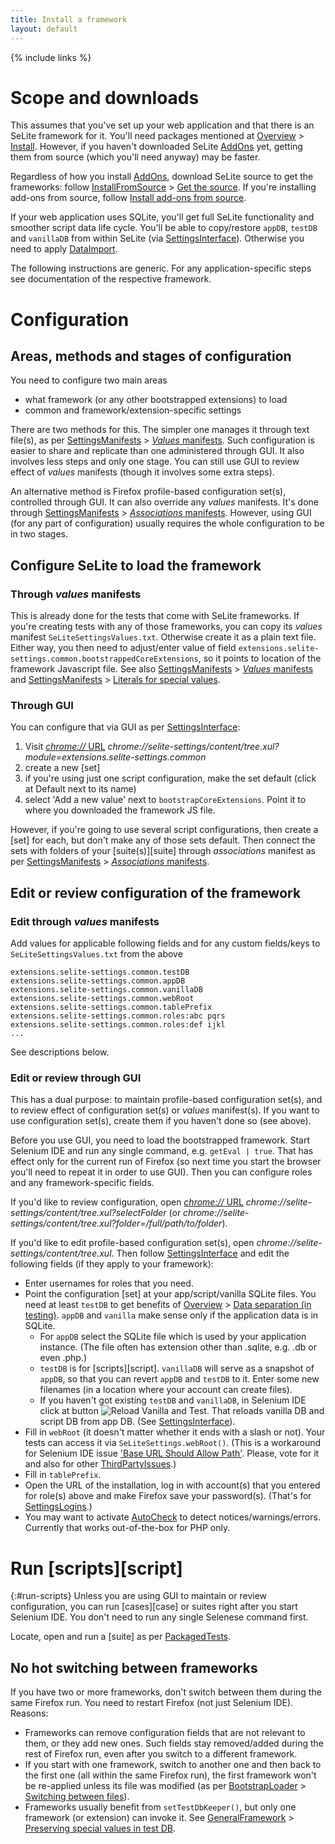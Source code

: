 ```yaml
---
title: Install a framework
layout: default
---
```

{% include links %}

# Scope and downloads #
This assumes that you've set up your web application and that there is an SeLite framework for it. You'll need packages mentioned at [Overview](./) > [Install](./#install). However, if you haven't downloaded SeLite [AddOns](AddOns) yet, getting them from source (which you'll need anyway) may be faster.

Regardless of how you install [AddOns](AddOns), download SeLite source to get the frameworks: follow [InstallFromSource](InstallFromSource) > [Get the source](InstallFromSource#get-the-source). If you're installing add-ons from source, follow [Install add-ons from source](InstallFromSource#install-add-ons-from-source).

If your web application uses SQLite, you'll get full SeLite functionality and smoother script data life cycle. You'll be able to copy/restore `appDB`, `testDB` and `vanillaDB` from within SeLite (via [SettingsInterface](SettingsInterface)). Otherwise you need to apply [DataImport](DataImport).

The following instructions are generic. For any application-specific steps see documentation of the respective framework.

# Configuration #

## Areas, methods and stages of configuration ##
You need to configure two main areas

  * what framework (or any other bootstrapped extensions) to load
  * common and framework/extension-specific settings

There are two methods for this. The simpler one manages it through text file(s), as per [SettingsManifests](SettingsManifests) > [_Values_ manifests](SettingsManifests#values-manifests). Such configuration is easier to share and replicate than one administered through GUI. It also involves less steps and only one stage. You can still use GUI to review effect of _values_ manifests (though it involves some extra steps).

An alternative method is Firefox profile-based configuration set(s), controlled through GUI. It can also override any _values_ manifests. It's done through [SettingsManifests](SettingsManifests) > [_Associations_ manifests](SettingsManifests#associations-manifests). However, using GUI (for any part of configuration) usually requires the whole configuration to be in two stages.

## Configure SeLite to load the framework ##

### Through _values_ manifests ###
This is already done for the tests that come with SeLite frameworks. If you're creating tests with any of those frameworks, you can copy its _values_ manifest `SeLiteSettingsValues.txt`. Otherwise create it as a plain text file. Either way, you then need to adjust/enter value of field `extensions.selite-settings.common.bootstrappedCoreExtensions`, so it points to location of the framework Javascript file. See also [SettingsManifests](SettingsManifests) > [_Values_ manifests](SettingsManifests#values-manifests) and [SettingsManifests](SettingsManifests) > [Literals for special values](SettingsManifests#literals-for-special-values).

### Through GUI ###
<!-- @TODO eliminate or Move to SettingsInterface? -->
You can configure that via GUI as per [SettingsInterface](SettingsInterface):

  1. Visit [_chrome://_ URL](AboutDocumentation#firefox-chrome-urls-for-documentation-and-gui) _chrome://selite-settings/content/tree.xul?module=extensions.selite-settings.common_
  2. create a new [set]
  3. if you're using just one script configuration, make the set default (click at Default next to its name)
  4. select 'Add a new value' next to `bootstrapCoreExtensions`. Point it to where you downloaded the framework JS file.

However, if you're going to use several script configurations, then create a [set] for each, but don't make any of those sets default. Then connect the sets with folders of your [suite(s)][suite] through _associations_ manifest as per [SettingsManifests](SettingsManifests) > [_Associations_ manifests](SettingsManifests#associations-manifests).

## Edit or review configuration of the framework ##

### Edit through _values_ manifests ###
Add values for applicable following fields and for any custom fields/keys to `SeLiteSettingsValues.txt` from the above

```
extensions.selite-settings.common.testDB
extensions.selite-settings.common.appDB
extensions.selite-settings.common.vanillaDB
extensions.selite-settings.common.webRoot
extensions.selite-settings.common.tablePrefix
extensions.selite-settings.common.roles:abc pqrs
extensions.selite-settings.common.roles:def ijkl
...
```
See descriptions below.

### Edit or review through GUI ###
This has a dual purpose: to maintain profile-based configuration set(s), and to review effect of configuration set(s) or _values_ manifest(s). If you want to use configuration set(s), create them if you haven't done so (see above).

Before you use GUI, you need to load the bootstrapped framework. Start Selenium IDE and run any single command, e.g. `getEval | true`. That has effect only for the current run of Firefox (so next time you start the browser you'll need to repeat it in order to use GUI). Then you can configure roles and any framework-specific fields.

If you'd like to review configuration, open [_chrome://_ URL](AboutDocumentation#firefox-chrome-urls-for-documentation-and-gui) _chrome://selite-settings/content/tree.xul?selectFolder_ (or _chrome://selite-settings/content/tree.xul?folder=/full/path/to/folder_).

If you'd like to edit profile-based configuration set(s), open _chrome://selite-settings/content/tree.xul_. Then follow [SettingsInterface](SettingsInterface) and edit the following fields (if they apply to your framework):

  * Enter usernames for roles that you need.
  * Point the configuration [set] at your app/script/vanilla SQLite files. You need at least `testDB` to get benefits of [Overview](./) > [Data separation (in testing)](./#data-separation-in-testing). `appDB` and `vanilla` make sense only if the application data is in SQLite.
    * For `appDB` select the SQLite file which is used by your application instance. (The file often has extension other than .sqlite, e.g. .db or even .php.)
    * `testDB` is for [scripts][script]. `vanillaDB` will serve as a snapshot of `appDB`, so that you can revert `appDB` and `testDB` to it. Enter some new filenames (in a location where your account can create files).
    * If you haven't got existing `testDB` and `vanillaDB`, in Selenium IDE click at button ![Reload Vanilla and Test](https://raw.githubusercontent.com/selite/selite/master/settings/src/chrome/skin/classic/reload_vanilla_and_test.png). That reloads vanilla DB and script DB from app DB. (See [SettingsInterface](SettingsInterface)).
  * Fill in `webRoot` (it doesn't matter whether it ends with a slash or not). Your tests can access it via `SeLiteSettings.webRoot()`. (This is a workaround for Selenium IDE issue ['Base URL Should Allow Path'](http://code.google.com/p/selenium/issues/detail?id=3116). Please, vote for it and also for other [ThirdPartyIssues](ThirdPartyIssues).)
  * Fill in `tablePrefix`.
  * Open the URL of the installation, log in with account(s) that you entered for role(s) above and make Firefox save your password(s). (That's for [SettingsLogins](SettingsLogins).)
  * You may want to activate [AutoCheck](AutoCheck) to detect notices/warnings/errors. Currently that works out-of-the-box for PHP only.

# Run [scripts][script]
{:#run-scripts}
Unless you are using GUI to maintain or review configuration, you can run [cases][case] or suites right after you start Selenium IDE. You don't need to run any single Selenese command first.

Locate, open and run a [suite] as per [PackagedTests](PackagedTests).

## No hot switching between frameworks ##
If you have two or more frameworks, don't switch between them during the same Firefox run. You need to restart Firefox (not just Selenium IDE). Reasons:

  * Frameworks can remove configuration fields that are not relevant to them, or they add new ones. Such fields stay removed/added during the rest of Firefox run, even after you switch to a different framework.
  * If you start with one framework, switch to another one and then back to the first one (all within the same Firefox run), the first framework won't be re-applied unless its file was modified (as per [BootstrapLoader](BootstrapLoader) > [Switching between files](BootstrapLoader#switching-between-files)).
  * Frameworks usually benefit from `setTestDbKeeper()`, but only one framework (or extension) can invoke it. See [GeneralFramework](GeneralFramework) > [Preserving special values in test DB](GeneralFramework#preserving-special-values-in-test-DB).